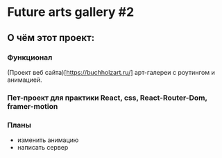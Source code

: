 # Future arts gallery #2
## О чём этот проект:
### Функционал
(Проект веб сайта)[https://buchholzart.ru/] арт-галереи с роутингом и анимацией.

### Пет-проект для практики React, css, React-Router-Dom, framer-motion

### Планы
* изменить анимацию
* написать сервер